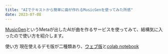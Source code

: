 ```yaml
---
title: "AIでテキストから簡単に曲が作れるMusicGenを使ってみた所感"
date: 2023-07-08
---
```


[MusicGen](https://github.com/facebookresearch/audiocraft)というMetaが出したAIが曲を作るサービスを使ってみて、結構気に入ったので使い方を紹介します。

使い方
現在使えるデモ版が二種類あり、[ウェブ版](https://huggingface.co/spaces/facebook/MusicGen)と[colab notebook](https://colab.research.google.com/drive/1fxGqfg96RBUvGxZ1XXN07s3DthrKUl4-?usp=sharing)
